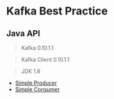 # Kafka Best Practice

## Java API

> Kafka 0.10.1.1

> Kafka Client 0.10.1.1

> JDK 1.8 

- [Simple Producer](https://github.com/imperio-wxm/kafka-best-practice/tree/master/kafka-java-api/simple-producer)
- [Simple Consumer](https://github.com/imperio-wxm/kafka-best-practice/tree/master/kafka-java-api/simple-consumer)
